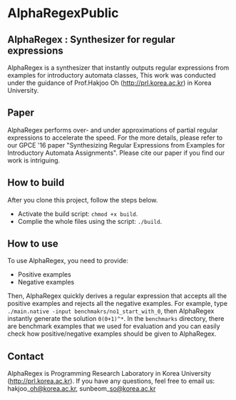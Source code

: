 # AlphaRegexPublic

## AlphaRegex : Synthesizer for regular expressions
AlphaRegex is a synthesizer 
that instantly outputs regular expressions from examples
for introductory automata classes,
This work was conducted under the guidance of 
Prof.Hakjoo Oh (http://prl.korea.ac.kr)
in Korea University.

## Paper
AlphaRegex performs over- and under approximations 
of partial regular expressions to accelerate the speed.
For the more details, please refer to our GPCE '16 paper 
"Synthesizing Regular Expressions from Examples 
for Introductory Automata Assignments".
Please cite our paper if you find our work is intriguing.

## How to build
After you clone this project, follow the steps below.
-   Activate the build script: ```chmod +x build```.
-   Complie the whole files using the script: ```./build```.

## How to use
To use AlphaRegex, you need to provide:
-   Positive examples
-   Negative examples

Then, AlphaRegex quickly derives a regular expression
that accepts all the positive examples and 
rejects all the negative examples.
For example, type ```./main.native -input benchmakrs/no1_start_with_0```,
then AlphaRegex instantly generate the solution ```0(0+1)^*```.
In the ```benchmarks``` directory, there are benchmark examples
that we used for evaluation and you can easily check 
how positive/negative examples should be given to AlphaRegex.

## Contact
AlphaRegex is Programming Research Laboratory in Korea University
(http://prl.korea.ac.kr).
If you have any questions, feel free to email us: 
hakjoo\_oh@korea.ac.kr, sunbeom\_so@korea.ac.kr 
